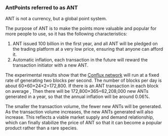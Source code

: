 ### AntPoints referred to as ANT
ANT is not a currency, but a global point system.

The purpose of ANT is to make the points more valuable and popular for more people to use, so it has the following characteristics:

1. ANT issued 100 billion in the first year, and all ANT will be pledged on the trading platform at a very low price, ensuring that anyone can afford it.
2. Automatic inflation, each transaction in the future will reward the transaction initiator with a new ANT.

The experimental results show that the [Conflux network](https://confluxnetwork.org/) will run at a fixed rate of generating two blocks per second. The number of blocks per day is about 60×60×24×2=172,800. If there is an ANT transaction in each block on average , Then there will be 172,800×365=62,208,000 new ANTs generated in a year, so that the annual inflation will be around 0.06%.

The smaller the transaction volume, the fewer new ANTs will be generated. As the transaction volume increases, the new ANTs generated will also increase. This reflects a viable market supply and demand relationship, which can finally stabilize the price of ANT so that it can become a popular product rather than a rare species.